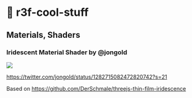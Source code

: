 # 🍕 r3f-cool-stuff

## Materials, Shaders

### Iridescent Material Shader by @jongold

![](https://raw.githubusercontent.com/gsimone/r3f-cool-stuff/master/screenshots/iridescent.png)

https://twitter.com/jongold/status/1282715082472820742?s=21

Based on https://github.com/DerSchmale/threejs-thin-film-iridescence

